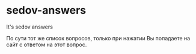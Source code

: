 # sedov-answers
It's sedov answers

По сути тот же список вопросов, только при нажатии Вы попадаете на сайт с ответом на этот вопрос.
